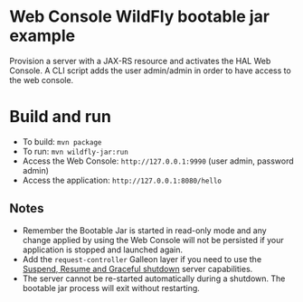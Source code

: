 # Web Console WildFly bootable jar example

Provision a server with a JAX-RS resource and activates the HAL Web Console. A CLI script adds the user admin/admin in order to have access to the web console.

Build and run
=============

* To build: `mvn package`
* To run: `mvn wildfly-jar:run`
* Access the Web Console: `http://127.0.0.1:9990` (user admin, password admin)
* Access the application: `http://127.0.0.1:8080/hello`


## Notes
* Remember the Bootable Jar is started in read-only mode and any change applied by using the Web Console will not be persisted if your application is stopped and launched again.
* Add the `request-controller` Galleon layer if you need to use the [Suspend, Resume and Graceful shutdown](https://docs.wildfly.org/20/Admin_Guide.html#Suspend) server capabilities.
* The server cannot be re-started automatically during a shutdown. The bootable jar process will exit without restarting.
